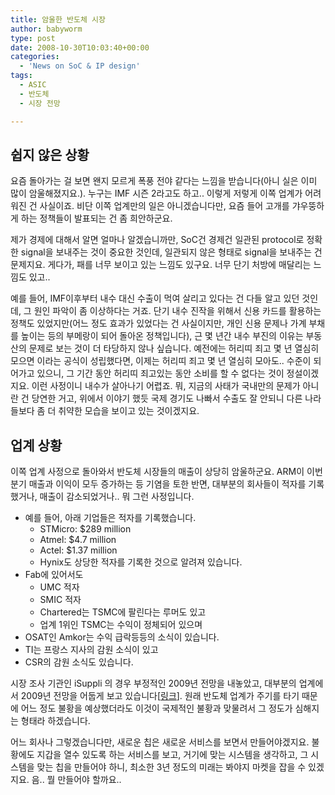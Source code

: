 ```yaml
---
title: 암울한 반도체 시장
author: babyworm
type: post
date: 2008-10-30T10:03:40+00:00
categories:
  - 'News on SoC & IP design'
tags:
  - ASIC
  - 반도체
  - 시장 전망

---
```


## 쉽지 않은 상황
요즘 돌아가는 걸 보면 왠지 모르게 폭풍 전야 같다는 느낌을 받습니다(아니 실은 이미 많이 암울해졌지요.). 누구는 IMF 시즌 2라고도 하고.. 이렇게 저렇게 이쪽 업계가 어려워진 건 사실이죠. 비단 이쪽 업계만의 일은 아니겠습니다만, 요즘 들어 고개를 갸우뚱하게 하는 정책들이 발표되는 건 좀 희안하군요.

제가 경제에 대해서 알면 얼마나 알겠습니까만, SoC건 경제건 일관된 protocol로 정확한 signal을 보내주는 것이 중요한 것인데, 일관되지 않은 형태로 signal을 보내주는 건 문제지요. 게다가, 패를 너무 보이고 있는 느낌도 있구요. 너무 단기 처방에 매달리는 느낌도 있고..

예를 들어, IMF이후부터 내수 대신 수출이 먹여 살리고 있다는 건 다들 알고 있던 것인데, 그 원인 파악이 좀 이상하다는 거죠. 단기 내수 진작을 위해서 신용 카드를 활용하는 정책도 있었지만(어느 정도 효과가 있었다는 건 사실이지만, 개인 신용 문제나 가계 부채를 높이는 등의 부메랑이 되어 돌아온 정책입니다), 근 몇 년간 내수 부진의 이유는 부동산의 문제로 보는 것이 더 타당하지 않나 싶습니다. 예전에는 허리띠 죄고 몇 년 열심히 모으면 이라는 공식이 성립했다면, 이제는 허리띠 죄고 몇 년 열심히 모아도.. 수준이 되어가고 있으니, 그 기간 동안 허리띠 죄고있는 동안 소비를 할 수 없다는 것이 정설이겠지요. 이런 사정이니 내수가 살아나기 어렵죠. 뭐, 지금의 사태가 국내만의 문제가 아니란 건 당연한 거고, 위에서 이야기 했듯 국제 경기도 나빠서 수출도 잘 안되니 다른 나라들보다 좀 더 취약한 모습을 보이고 있는 것이겠지요.

## 업계 상황

이쪽 업계 사정으로 돌아와서 반도체 시장들의 매출이 상당히 암울하군요. ARM이 이번 분기 매출과 이익이 모두 증가하는 등 기염을 토한 반면, 대부분의 회사들이 적자를 기록했거나, 매출이 감소되었거나.. 뭐 그런 사정입니다.

- 예를 들어, 아래 기업들은 적자를 기록했습니다.
  - STMicro: $289 million
  - Atmel: $4.7 million
  - Actel: $1.37 million
  - Hynix도 상당한 적자를 기록한 것으로 알려져 있습니다.
- Fab에 있어서도
  - UMC 적자
  - SMIC 적자
  - Chartered는 TSMC에 팔린다는 루머도 있고
  - 업계 1위인 TSMC는 수익이 정체되어 있으며
- OSAT인 Amkor는 수익 급락등등의 소식이 있습니다.
- TI는 프랑스 지사의 감원 소식이 있고
- CSR의 감원 소식도 있습니다.

시장 조사 기관인 iSuppli 의 경우 부정적인 2009년 전망을 내놓았고, 대부분의 업계에서 2009년 전망을 어둡게 보고 있습니다[<a href="http://www.eetimes.com/rss/showArticle.jhtml?articleID=211601306&cid=RSSfeed_eetimes_newsRSS">링크</a>]. 원래 반도체 업계가 주기를 타기 때문에 어느 정도 불황을 예상했더라도 이것이 국제적인 불황과 맞물려서 그 정도가 심해지는 형태라 하겠습니다.

어느 회사나 그렇겠습니다만, 새로운 칩은 새로운 서비스를 보면서 만들어야겠지요. 불황에도 지갑을 열수 있도록 하는 서비스를 보고, 거기에 맞는 시스템을 생각하고, 그 시스템을 맞는 칩을 만들어야 하니, 최소한 3년 정도의 미래는 봐야지 마켓을 잡을 수 있겠지요. 음.. 뭘 만들어야 할까요..
